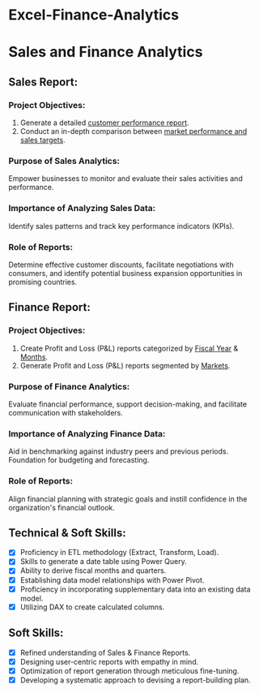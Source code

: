 # Excel-Finance-Analytics
# Sales and Finance Analytics

## Sales Report:

### Project Objectives:
1. Generate a detailed [customer performance report](https://github.com/ankitdhomane/Financial-Analytics-Excel/blob/main/Customer%20Performance%20Report.pdf).
2. Conduct an in-depth comparison between [market performance and sales targets](https://github.com/ankitdhomane/Financial-Analytics-Excel/blob/main/Market%20Performance%20vs%20Target%20Report.pdf).

### Purpose of Sales Analytics:
Empower businesses to monitor and evaluate their sales activities and performance.

### Importance of Analyzing Sales Data:
Identify sales patterns and track key performance indicators (KPIs).

### Role of Reports:
Determine effective customer discounts, facilitate negotiations with consumers, and identify potential business expansion opportunities in promising countries.

## Finance Report:

### Project Objectives:
1. Create Profit and Loss (P&L) reports categorized by [Fiscal Year](https://github.com/ankitdhomane/Financial-Analytics-Excel/blob/main/P%26L%20Statement%20by%20Fiscal%20Year.pdf) & [Months](https://github.com/Rajesh10001/Excel-Sales-Analytics/blob/main/P%26L%20Statement%20by%20Months.pdf).
2. Generate Profit and Loss (P&L) reports segmented by [Markets](https://github.com/Rajesh10001/Excel-Sales-Analytics/blob/main/P%26L%20Statement%20by%20Markets.pdf).

### Purpose of Finance Analytics:
Evaluate financial performance, support decision-making, and facilitate communication with stakeholders.

### Importance of Analyzing Finance Data:
Aid in benchmarking against industry peers and previous periods. Foundation for budgeting and forecasting.

### Role of Reports:
Align financial planning with strategic goals and instill confidence in the organization's financial outlook.

## Technical & Soft Skills:

- [x] Proficiency in ETL methodology (Extract, Transform, Load).
- [x] Skills to generate a date table using Power Query.
- [x] Ability to derive fiscal months and quarters.
- [x] Establishing data model relationships with Power Pivot.
- [x] Proficiency in incorporating supplementary data into an existing data model.
- [x] Utilizing DAX to create calculated columns.

## Soft Skills:

- [x] Refined understanding of Sales & Finance Reports.
- [x] Designing user-centric reports with empathy in mind.
- [x] Optimization of report generation through meticulous fine-tuning.
- [x] Developing a systematic approach to devising a report-building plan.
